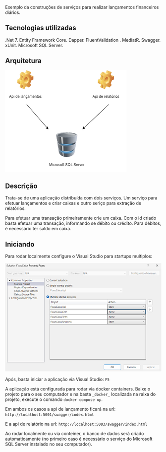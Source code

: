 Exemplo da construções de serviços para realizar lançamentos financeiros diários.

## Tecnologias utilizadas

.Net 7.
Entity Framework Core.
Dapper.
FluentValidation .
MediatR.
Swagger.
xUnit.
Microsoft SQL Server.

## Arquitetura

![](img/solution.png)

## Descrição

Trata-se de uma aplicação distribuída com dois serviços. Um serviço para efetuar lançamentos e criar caixas e outro seriço para extração de relatórios.

Para efetuar uma transação primeiramente crie um caixa.
Com o id criado basta efetuar uma transação, informando se débito ou crédito.
Para débitos, é necessário ter saldo em caixa.

## Iniciando

Para rodar localmente configure o Visual Studio para startups multiplos:

![](img/config.png)

Após, basta iniciar a aplicação via Visual Studio: `F5`

A aplicação está configurada para rodar via docker containers. Baixe o projeto para o seu computador e na basta `_docker_` localizada na raixa do projeto, execute o comando `docker compose up`.

Em ambos os casos a api de lançamento ficará na url: 
`http://localhost:5001/swagger/index.html`

E a api de relatório na url:
`http://localhost:5003/swagger/index.html`

Ao rodar localmente ou via conteiner, o banco de dados será criado automaticamente (no primeiro caso é necessário o serviço do Microsoft SQL Server instalado no seu computador).





